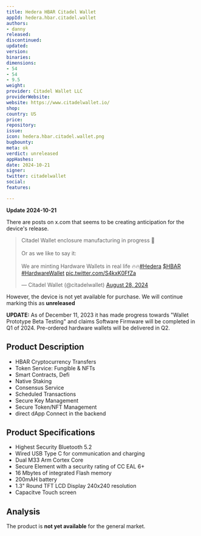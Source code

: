 ```yaml
---
title: Hedera HBAR Citadel Wallet
appId: hedera.hbar.citadel.wallet
authors:
- danny
released: 
discontinued: 
updated: 
version: 
binaries: 
dimensions:
- 54
- 54
- 9.5
weight: 
provider: Citadel Wallet LLC
providerWebsite: 
website: https://www.citadelwallet.io/
shop: 
country: US
price: 
repository: 
issue: 
icon: hedera.hbar.citadel.wallet.png
bugbounty: 
meta: ok
verdict: unreleased
appHashes: 
date: 2024-10-21
signer: 
twitter: citadelwallet
social: 
features: 

---
```


**Update 2024-10-21**

There are posts on x.com that seems to be creating anticipation for the device's release.

<blockquote class="twitter-tweet"><p lang="en" dir="ltr">Citadel Wallet enclosure manufacturing in progress 👀<br><br>Or as we like to say it:<br><br>We are minting Hardware Wallets in real life 🔥🔥<a href="https://twitter.com/hashtag/Hedera?src=hash&amp;ref_src=twsrc%5Etfw">#Hedera</a> <a href="https://twitter.com/search?q=%24HBAR&amp;src=ctag&amp;ref_src=twsrc%5Etfw">$HBAR</a> <a href="https://twitter.com/hashtag/HardwareWallet?src=hash&amp;ref_src=twsrc%5Etfw">#HardwareWallet</a> <a href="https://t.co/S4kxK0FfZa">pic.twitter.com/S4kxK0FfZa</a></p>&mdash; Citadel Wallet (@citadelwallet) <a href="https://twitter.com/citadelwallet/status/1828835299096744336?ref_src=twsrc%5Etfw">August 28, 2024</a></blockquote> <script async src="https://platform.twitter.com/widgets.js" charset="utf-8"></script>

However, the device is not yet available for purchase. We will continue marking this as **unreleased**

**UPDATE:** As of December 11, 2023 it has made progress towards "Wallet Prototype Beta Testing" and claims Software Firmware will be completed in Q1 of 2024. Pre-ordered hardware wallets will be delivered in Q2.

## Product Description 

- HBAR Cryptocurrency Transfers
- Token Service: Fungible & NFTs
- Smart Contracts, Defi
- Native Staking
- Consensus Service
- Scheduled Transactions
- Secure Key Management
- Secure Token/NFT Management
- direct dApp Connect in the backend

## Product Specifications

- Highest Security Bluetooth 5.2
- Wired USB Type C for communication and charging
- Dual M33 Arm Cortex Core
- Secure Element with a security rating of CC EAL 6+
- 16 Mbytes of integrated Flash memory
- 200mAH battery
- 1.3" Round TFT LCD Display 240x240 resolution
- Capacitve Touch screen

## Analysis 

The product is **not yet available** for the general market.
